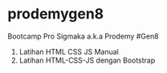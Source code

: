 # prodemygen8
Bootcamp Pro Sigmaka a.k.a Prodemy #Gen8

1. Latihan HTML CSS JS Manual 
2. Latihan HTML-CSS-JS dengan Bootstrap
